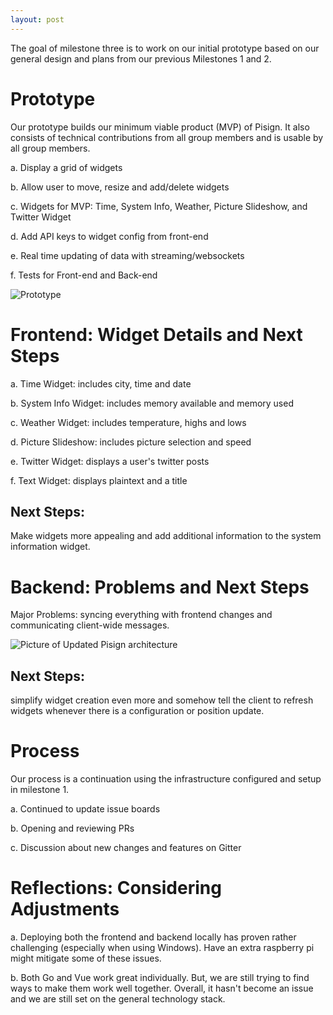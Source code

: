 ```yaml
---
layout: post
---
```


The goal of milestone three is to work on our initial prototype based on our general design and plans from our previous Milestones 1 and 2.

<h1> Prototype </h1>

<p> Our prototype builds our minimum viable product (MVP) of Pisign. It also consists of technical contributions from all group members and is usable by all group members.</p>

a. Display a grid of widgets

b. Allow user to move, resize and add/delete widgets

c. Widgets for MVP: Time, System Info, Weather, Picture Slideshow, and Twitter Widget

d. Add API keys to widget config from front-end

e. Real time updating of data with streaming/websockets

f. Tests for Front-end and Back-end

![Prototype](https://raw.githubusercontent.com/pisign/pisign.github.io/master/updates/Prototype.PNG)

<h1>Frontend: Widget Details and Next Steps</h1>

a. Time Widget: includes city, time and date

b. System Info Widget: includes memory available and memory used

c. Weather Widget: includes temperature, highs and lows

d. Picture Slideshow: includes picture selection and speed

e. Twitter Widget: displays a user's twitter posts

f. Text Widget: displays plaintext and a title

<h2>Next Steps: </h2>

<p>Make widgets more appealing and add additional information to the system information widget. </p>

<h1> Backend: Problems and Next Steps</h1>

<p> Major Problems: syncing everything with frontend changes and communicating client-wide messages. </p>

![Picture of Updated Pisign architecture](https://raw.githubusercontent.com/pisign/pisign.github.io/master/updates/architecture_v2.PNG)

<h2> Next Steps: </h2>

<p>simplify widget creation even more and somehow tell the client to refresh widgets whenever there is a configuration or position update.</p>

<h1>Process</h1>

<p> Our process is a continuation using the infrastructure configured and setup in milestone 1.</p>

a. Continued to update issue boards

b. Opening and reviewing PRs

c. Discussion about new changes and features on Gitter

<h1>Reflections: Considering Adjustments</h1>

a. Deploying both the frontend and backend locally has proven rather challenging (especially when using Windows). Have an extra raspberry pi might mitigate some of these issues.

b. Both Go and Vue work great individually. But, we are still trying to find ways to make them work well together. Overall, it hasn't become an issue and we are still set on the general technology stack.


